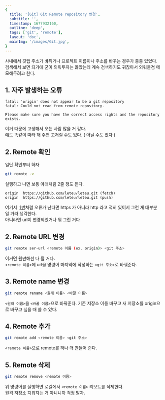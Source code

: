 ```yaml
---
{
  title: '[Git] Git Remote repository 변경',
  subtitle: '',
  timestamp: 1677932160,
  outline: 'deep',
  tags: ['git', 'remote'],
  layout: 'doc',
  mainImg: '/images/Git.jpg',
}
---
```


<PostDetailHeader />

사내에서 깃랩 주소가 바뀌거나 프로젝트 이름이나 주소를 바꾸는 경우가 종종 있었다.  
검색해서 보면 되기에 굳이 외워두지는 않았는데 계속 검색하기도 귀찮아서 외워둘겸 메모해두려고 한다.

## 1. 자주 발생하는 오류

```log
fatal: 'origin' does not appear to be a git repository
fatal: Could not read from remote repository.

Please make sure you have the correct access rights and the repository exists.
```

이거 때문에 고생해서 오는 사람 많을 거 같다.  
얘도 똑같이 따라 해 주면 고쳐질 수도 있다. ( 아닐 수도 있다 )

## 2. Remote 확인

일단 확인부터 하자

```bash
git remote -v
```

실행하고 나면 보통 아래처럼 2줄 정도 뜬다.

```log
origin	https://github.com/leteu/leteu.git (fetch)
origin	https://github.com/leteu/leteu.git (push)
```

여기서  [1번](#1-자주-발생하는-오류)처럼 오류가 난다면 https 가 아니라 http 라고 적혀 있어서 그런 게 대부분일 거라 생각한다.  
아니라면 url이 변경되었거나 뭐 그런 거다

## 2. Remote URL 변경

```bash
git remote ser-url <remote 이름 (ex. origin)> <git 주소>
```

이거면 웬만해선 다 될 거다.  
`<remote 이름>`에 url을 명령어 마지막에 작성하는 `<git 주소>`로 바꿔준다.

## 3. Remote name 변경

```bash
git remote rename <원래 이름> <바꿀 이름>
```

`<원래 이름>`을 `<바꿀 이름>`으로 바꿔준다.
기존 저장소 이름 바꾸고 새 저장소를 origin으로 바꾸고 싶을 때 쓸 수 있다.

## 4. Remote 추가

```bash
git remote add <remote 이름> <git 주소>
```

`<remote 이름>`으로 remote를 하나 더 만들어 준다.

## 5. Remote 삭제

```bash
git remote remove <remote 이름>
```

위 명령어를 실행하면 로컬에서 `<remote 이름>` 리모트를 삭제한다.  
원격 저장소 지워지는 거 아니니까 걱정 말자.
